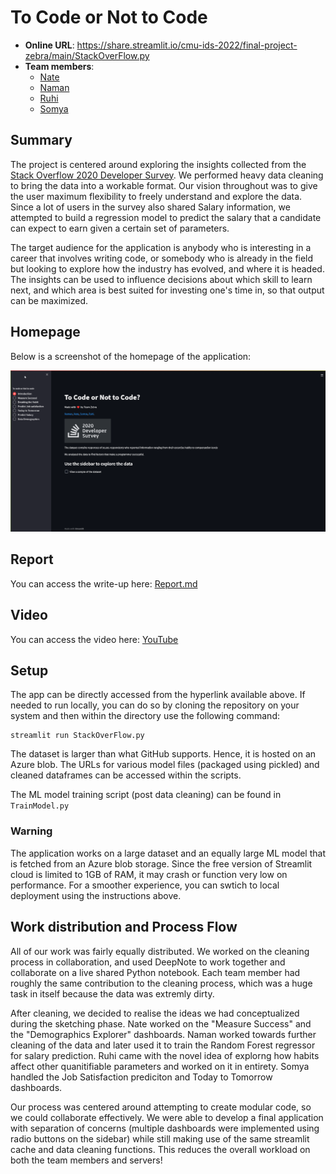 # To Code or Not to Code

* **Online URL**: https://share.streamlit.io/cmu-ids-2022/final-project-zebra/main/StackOverFlow.py
* **Team members**:
  * [Nate](mailto:ndf@andrew.cmu.edu)
  * [Naman](mailto:namana@andrew.cmu.edu)
  * [Ruhi](mailto:ruhihemp@andrew.cmu.edu)
  * [Somya](mailto:somyaa@andrew.cmu.edu)


## Summary  

The project is centered around exploring the insights collected from the [Stack Overflow 2020 Developer Survey](https://insights.stackoverflow.com/survey/2020). We performed heavy data cleaning to bring the data into a workable format. Our vision throughout was to give the user maximum flexibility to freely understand and explore the data. Since a lot of users in the survey also shared Salary information, we attempted to build a regression model to predict the salary that a candidate can expect to earn given a certain set of parameters.  

The target audience for the application is anybody who is interesting in a career that involves writing code, or somebody who is already in the field but looking to explore how the industry has evolved, and where it is headed. The insights can be used to influence decisions about which skill to learn next, and which area is best suited for investing one's time in, so that output can be maximized. 

## Homepage 
Below is a screenshot of the homepage of the application:  

![homepage](assets/zebra-homepage.png)

## Report

You can access the write-up here: [Report.md](Report.md)

## Video

You can access the video here: [YouTube](https://youtu.be/Cxr6KGg0IkE)

## Setup
The app can be directly accessed from the hyperlink available above. If needed to run locally, you can do so by cloning the repository on your system and then within the directory use the following command: 
```
streamlit run StackOverFlow.py
```

The dataset is larger than what GitHub supports. Hence, it is hosted on an Azure blob. The URLs for various model files (packaged using pickled) and cleaned dataframes can be accessed within the scripts. 

The ML model training script (post data cleaning) can be found in ```TrainModel.py```

### **Warning**

The application works on a large dataset and an equally large ML model that is fetched from an Azure blob storage. Since the free version of Streamlit cloud is limited to 1GB of RAM, it may crash or function very low on performance. For a smoother experience, you can swtich to local deployment using the instructions above. 

## Work distribution and Process Flow

All of our work was fairly equally distributed. We worked on the cleaning process in collaboration, and used DeepNote to work together and collaborate on a live shared Python notebook. Each team member had roughly the same contribution to the cleaning process, which was a huge task in itself because the data was extremly dirty.  

After cleaning, we decided to realise the ideas we had conceptualized during the sketching phase. Nate worked on the "Measure Success" and the "Demographics Explorer" dashboards. Naman worked towards further cleaning of the data and later used it to train the Random Forest regressor for salary prediction. Ruhi came with the novel idea of explorng how habits affect other quanitifiable parameters and worked on it in entirety. Somya handled the Job Satisfaction prediciton and Today to Tomorrow dashboards. 

Our process was centered around attempting to create modular code, so we could collaborate effectively. We were able to develop a final application with separation of concerns (multiple dashboards were implemented using radio buttons on the sidebar) while still making use of the same streamlit cache and data cleaning functions. This reduces the overall workload on both the team members and servers!

